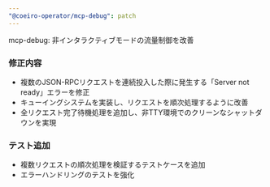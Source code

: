 ```yaml
---
"@coeiro-operator/mcp-debug": patch
---
```


mcp-debug: 非インタラクティブモードの流量制御を改善

### 修正内容

- 複数のJSON-RPCリクエストを連続投入した際に発生する「Server not ready」エラーを修正
- キューイングシステムを実装し、リクエストを順次処理するように改善
- 全リクエスト完了待機処理を追加し、非TTY環境でのクリーンなシャットダウンを実現

### テスト追加

- 複数リクエストの順次処理を検証するテストケースを追加
- エラーハンドリングのテストを強化
